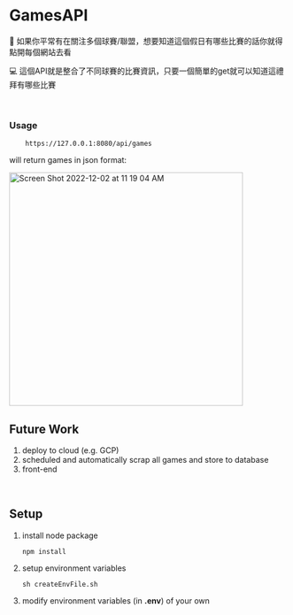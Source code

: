 # GamesAPI
🏀 如果你平常有在關注多個球賽/聯盟，想要知道這個假日有哪些比賽的話你就得點開每個網站去看

💻 這個API就是整合了不同球賽的比賽資訊，只要一個簡單的get就可以知道這禮拜有哪些比賽

<br>

### Usage
```
	https://127.0.0.1:8080/api/games
```
will return games in json format:

<img width="422" alt="Screen Shot 2022-12-02 at 11 19 04 AM" src="https://user-images.githubusercontent.com/75982405/205210265-cfd5948c-be54-4e85-be77-0a7d6433d90b.png">

<br>

## Future Work
1. deploy to cloud (e.g. GCP)
2. scheduled and automatically scrap all games and store to database
3. front-end

<br>

## Setup
1. install node package
	```shell
	npm install
	```
2. setup environment variables
	```shell
	sh createEnvFile.sh
	``` 
3. modify environment variables (in **.env**) of your own
